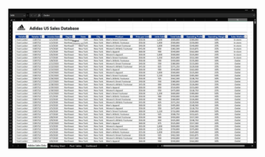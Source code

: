 ![](https://github.com/Vidhya-bharathi-raj/Project-Images/blob/main/Excel%20Project%20Image/Screenshot%202024-04-09%20015411.jpg)

